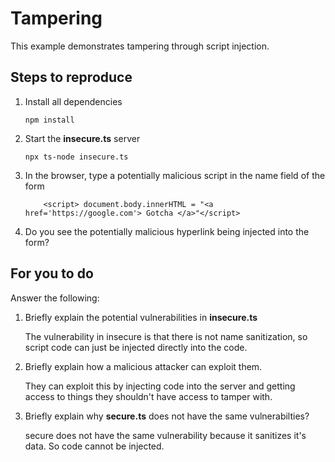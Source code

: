 # Tampering

This example demonstrates tampering through script injection.

## Steps to reproduce

1. Install all dependencies

   `npm install`

2. Start the **insecure.ts** server

   `npx ts-node insecure.ts`

3. In the browser, type a potentially malicious script in the name field of the form

   ```
       <script> document.body.innerHTML = "<a href='https://google.com'> Gotcha </a>"</script>
   ```

4. Do you see the potentially malicious hyperlink being injected into the form?

## For you to do

Answer the following:

1. Briefly explain the potential vulnerabilities in **insecure.ts**

   The vulnerability in insecure is that there is not name sanitization,
   so script code can just be injected directly into the code.

2. Briefly explain how a malicious attacker can exploit them.

   They can exploit this by injecting code into the server and getting access
   to things they shouldn't have access to tamper with.

3. Briefly explain why **secure.ts** does not have the same vulnerabilties?

   secure does not have the same vulnerability because it sanitizes it's data.
   So code cannot be injected.

